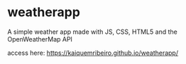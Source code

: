# weatherapp
A simple weather app made with JS, CSS, HTML5 and the OpenWeatherMap API

access here: https://kaiquemribeiro.github.io/weatherapp/
